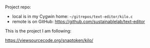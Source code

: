 Project repo:

- local is in my Cygwin home: `~/gitrepos/text-editor/kilo.c`
- remote is on GitHub: https://github.com/sustainablelab/text-editor

This is the project I am following:

https://viewsourcecode.org/snaptoken/kilo/

